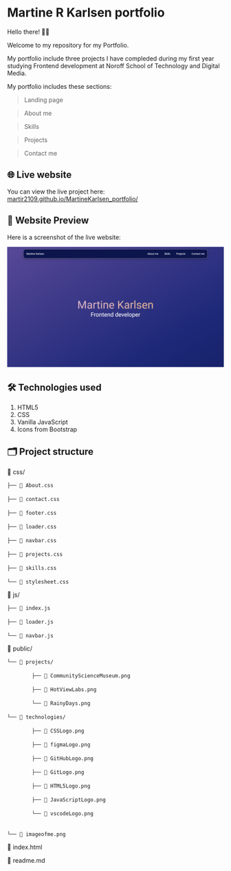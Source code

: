 # Martine R Karlsen portfolio

Hello there! 👋🏼

Welcome to my repository for my Portfolio.

My portfolio include three projects I have compleded during my first year studying Frontend development at Noroff School of Technology and Digital Media.

My portfolio includes these sections:

> Landing page

> About me

> Skills

> Projects

> Contact me

## 🌐 Live website

You can view the live project here: [martir2109.github.io/MartineKarlsen_portfolio/](https://martir2109.github.io/MartineKarlsen_portfolio/)

## 📸 Website Preview

Here is a screenshot of the live website:

![Screenshot of my Portfolio website](/public/portfolioPreview.png "Martine R Karlsen Portfolio Website")

## 🛠️ Technologies used

1. HTML5
2. CSS
3. Vanilla JavaScript
4. Icons from Bootstrap

## 🗂️ Project structure

📁 css/

    ├── 📄 About.css

    ├── 📄 contact.css

    ├── 📄 footer.css

    ├── 📄 loader.css

    ├── 📄 navbar.css

    ├── 📄 projects.css

    ├── 📄 skills.css

    └── 📄 stylesheet.css

📁 js/

    ├── 📄 index.js

    ├── 📄 loader.js

    └── 📄 navbar.js

📁 public/

    └── 📁 projects/

            ├── 📄 CommunityScienceMuseum.png

            ├── 📄 HotViewLabs.png

            └── 📄 RainyDays.png

    └── 📁 technologies/

            ├── 📄 CSSLogo.png

            ├── 📄 figmaLogo.png

            ├── 📄 GitHubLogo.png

            ├── 📄 GitLogo.png

            ├── 📄 HTML5Logo.png

            ├── 📄 JavaScriptLogo.png

            └── 📄 vscodeLogo.png


    └── 📄 imageofme.png

📄 index.html

📄 readme.md
